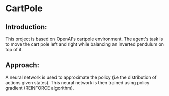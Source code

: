 # CartPole
## Introduction:
This project is based on OpenAI's cartpole environment.
The agent's task is to move the cart pole left and right while balancing an inverted pendulum on top of it.
## Approach:
A neural network is used to approximate the policy (i.e the distribution of actions given states). This neural network is then trained using policy gradient (REINFORCE algorithm).
